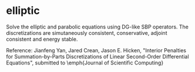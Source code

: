 # elliptic
Solve the elliptic and parabolic equations using DG-like SBP operators. The discretizations are simutaneously consistent, conservative, adjoint consistent and energy stable.

Reference:
Jianfeng Yan, Jared Crean, Jason E. Hicken, "Interior Penalties for Summation-by-Parts Discretizations of Linear Second-Order Differential Equations", submitted to \emph{Journal of Scientific Computing}
